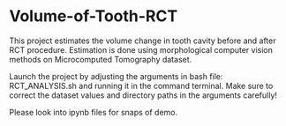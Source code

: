# Volume-of-Tooth-RCT

This project estimates the volume change in tooth cavity before and after RCT procedure. Estimation is done using morphological computer vision methods on Microcomputed Tomography dataset.

Launch the project by adjusting the arguments in bash file: RCT_ANALYSIS.sh and running it in the command terminal. Make sure to correct the dataset values and directory paths in the arguments carefully!

Please look into ipynb files for snaps of demo. 
